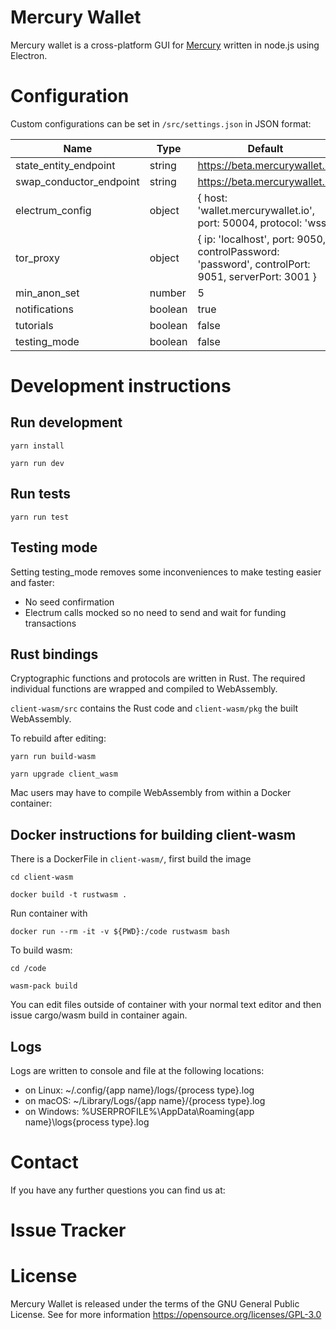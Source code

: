 # Mercury Wallet

Mercury wallet is a cross-platform GUI for [Mercury](https://github.com/commerceblock/mercury) written in node.js using Electron.


# Configuration

Custom configurations can be set in `/src/settings.json` in JSON format:

| Name            | Type          | Default |
|-----------------|---------------|----------|
| state_entity_endpoint | string | https://beta.mercurywallet.io |
| swap_conductor_endpoint | string | https://beta.mercurywallet.io |
| electrum_config | object | { host: 'wallet.mercurywallet.io', port: 50004, protocol: 'wss'} |
| tor_proxy | object | { ip: 'localhost', port: 9050, controlPassword: 'password', controlPort: 9051, serverPort: 3001 } |
| min_anon_set | number | 5 |
| notifications | boolean | true |
| tutorials | boolean | false |
| testing_mode | boolean | false |



# Development instructions

## Run development

`yarn install`

`yarn run dev`


## Run tests

`yarn run test`


## Testing mode

Setting testing_mode removes some inconveniences to make testing easier and faster:

- No seed confirmation
- Electrum calls mocked so no need to send and wait for funding transactions


## Rust bindings

Cryptographic functions and protocols are written in Rust. The required individual functions
are wrapped and compiled to WebAssembly.

`client-wasm/src` contains the Rust code and `client-wasm/pkg` the built WebAssembly.

To rebuild after editing:

`yarn run build-wasm`

`yarn upgrade client_wasm`


Mac users may have to compile WebAssembly from within a Docker container:


## Docker instructions for building client-wasm

There is a DockerFile in `client-wasm/`, first build the image

`cd client-wasm`

`docker build -t rustwasm .`

Run container with

`docker run --rm -it -v ${PWD}:/code rustwasm bash`

To build wasm:

`cd /code`

`wasm-pack build`

You can edit files outside of container with your normal text editor and then
issue cargo/wasm build in container again.


## Logs

Logs are written to console and file at the following locations:

- on Linux: ~/.config/{app name}/logs/{process type}.log
- on macOS: ~/Library/Logs/{app name}/{process type}.log
- on Windows: %USERPROFILE%\AppData\Roaming\{app name}\logs\{process type}.log

# Contact

If you have any further questions you can find us at:

# Issue Tracker

# License

Mercury Wallet is released under the terms of the GNU General Public License. See for more information https://opensource.org/licenses/GPL-3.0
